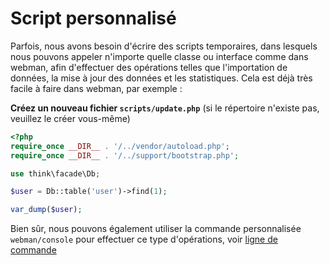 # Script personnalisé

Parfois, nous avons besoin d'écrire des scripts temporaires, dans lesquels nous pouvons appeler n'importe quelle classe ou interface comme dans webman, afin d'effectuer des opérations telles que l'importation de données, la mise à jour des données et les statistiques. Cela est déjà très facile à faire dans webman, par exemple :

**Créez un nouveau fichier `scripts/update.php`** (si le répertoire n'existe pas, veuillez le créer vous-même)
```php
<?php
require_once __DIR__ . '/../vendor/autoload.php';
require_once __DIR__ . '/../support/bootstrap.php';

use think\facade\Db;

$user = Db::table('user')->find(1);

var_dump($user);
```

Bien sûr, nous pouvons également utiliser la commande personnalisée `webman/console` pour effectuer ce type d'opérations, voir [ligne de commande](../plugin/console.md)
